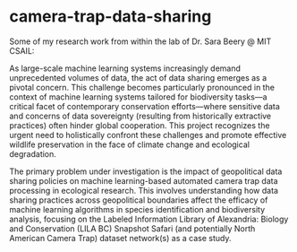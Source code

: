 # camera-trap-data-sharing

Some of my research work from within the lab of Dr. Sara Beery @ MIT CSAIL:

As large-scale machine learning systems increasingly demand unprecedented volumes of data, the act of data sharing emerges as a pivotal concern. This challenge becomes particularly pronounced in the context of machine learning systems tailored for biodiversity tasks—a critical facet of contemporary conservation efforts—where sensitive data and concerns of data sovereignty (resulting from historically extractive practices) often hinder global cooperation. This project recognizes the urgent need to holistically confront these challenges and promote effective wildlife preservation in the face of climate change and ecological degradation.	

The primary problem under investigation is the impact of geopolitical data sharing policies on machine learning-based automated camera trap data processing in ecological research. This involves understanding how data sharing practices across geopolitical boundaries affect the efficacy of machine learning algorithms in species identification and biodiversity analysis, focusing on the Labeled Information Library of Alexandria: Biology and Conservation (LILA BC) Snapshot Safari (and potentially North American Camera Trap) dataset network(s) as a case study.
